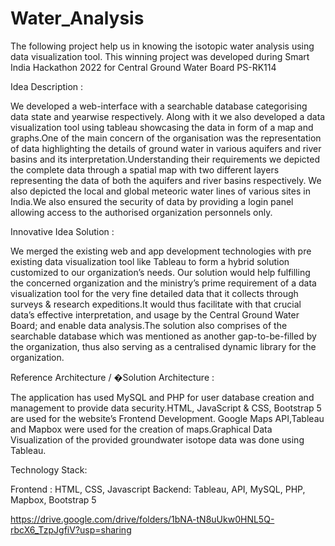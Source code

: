 # Water_Analysis
The following project help us in knowing the isotopic water analysis using data visualization tool.
This winning project was developed during Smart India Hackathon 2022 for Central Ground Water Board PS-RK114

Idea Description :

We developed a web-interface with a searchable database categorising data state and yearwise respectively. Along with it we also developed a data visualization tool using tableau showcasing the data in form of a map and graphs.One of the main concern of the organisation was the representation of data highlighting the details of ground water in various aquifers and river basins and its interpretation.Understanding their requirements we depicted the complete data through a spatial map with two different layers representing the data of both the aquifers and river basins respectively. We also depicted the local and global meteoric water lines of various sites in India.We also ensured the security of data by providing a login panel allowing access to the authorised organization personnels only.

Innovative Idea Solution :

We merged the existing web and app development technologies with pre existing data visualization tool like Tableau to form a hybrid solution customized to our organization’s needs. Our solution would help fulfilling the concerned organization and the ministry’s prime requirement of a data visualization tool for the very fine detailed data that it collects through surveys & research expeditions.It would thus facilitate with that crucial data’s effective interpretation, and usage by the Central Ground Water Board; and enable data analysis.The solution also comprises of the searchable database which was mentioned as another gap-to-be-filled by the organization, thus also serving as a centralised dynamic library for the organization.

Reference Architecture / �Solution Architecture :

The application has used MySQL and PHP for user database creation and management to provide data security.HTML, JavaScript & CSS, Bootstrap 5 are used for the website’s Frontend Development. Google Maps API,Tableau and Mapbox were used for the creation of maps.Graphical Data Visualization of the provided groundwater isotope data was done using Tableau.

Technology Stack:

Frontend : HTML, CSS, Javascript Backend: Tableau, API, MySQL, PHP, Mapbox, Bootstrap 5


https://drive.google.com/drive/folders/1bNA-tN8uUkw0HNL5Q-rbcX6_TzpJgfiV?usp=sharing
